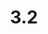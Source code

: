 ---
layout: default
title: 3.2
parent: 3.1 Introduction to Infrastructure as Code with Terraform
---